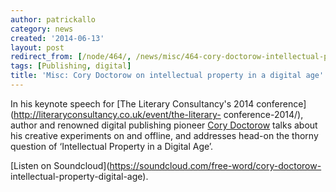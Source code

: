 ```yaml
---
author: patrickallo
category: news
created: '2014-06-13'
layout: post
redirect_from: [/node/464/, /news/misc/464-cory-doctorow-intellectual-property-digital-age/]
tags: [Publishing, digital]
title: 'Misc: Cory Doctorow on intellectual property in a digital age'
---
```

In his keynote speech for [The Literary Consultancy's 2014
conference](http://literaryconsultancy.co.uk/event/the-literary-
conference-2014/), author and renowned digital publishing pioneer [Cory
Doctorow](http://craphound.com) talks about his creative experiments on and
offline, and addresses head-on the thorny question of ‘Intellectual Property
in a Digital Age’.

[Listen on Soundcloud](https://soundcloud.com/free-word/cory-doctorow-
intellectual-property-digital-age).

